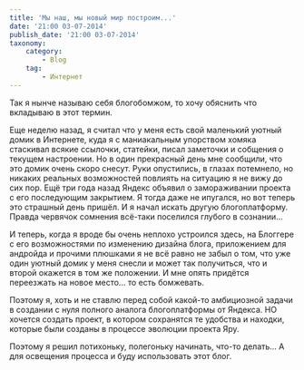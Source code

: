 ```yaml
---
title: 'Мы наш, мы новый мир построим...'
date: '21:00 03-07-2014'
publish_date: '21:00 03-07-2014'
taxonomy:
    category:
        - Blog
    tag:
        - Интернет
---
```


Так я нынче называю себя блогобомжом, то хочу обяснить что вкладываю в этот термин.

Еще неделю назад, я считал что у меня есть свой маленький уютный домик в Интернете, куда я с маниакальным упорством хомяка стаскивал всякие ссылочки, статейки, писал заметочки и собщения о текущем настроении. Но в один прекрасный день мне сообщили, что это домик очень скоро снесут.  Руки опустились, в глазах потемнело, но никаких реальных возможностей повлиять на ситуацию я не вижу до сих пор. Ещё три года назад Яндекс объявил о замораживании проекта с его последующим закрытием. Я тогда даже не ипугался, но вот теперь это страшный день пришёл. И я начал искать другую блогоплатформу. Правда червячок сомнения всё-таки поселился глубого в сознании...



И теперь, когда я вроде бы очень неплохо устроился здесь, на Блоггере с его возможностями по изменению дизайна блога, приложением для андройда и прочими плюшками я не всё равно не забыл о том, что уже один уютный домик у меня снесли и может так получиться, что и второй окажется в том же положении. И мне опять придётся переезжать на новое место... то есть бомжевать.



Поэтому я, хоть и не ставлю перед собой какой-то амбициозной задачи в создании с нуля полного аналога блогоплатформы от Яндекса. НО хочется создать проект, в котором сохранятся те удобства и находки, которые были созданы в процессе эволюции проекта Яру.



Поэтому я решил потихоньку, полегоньку начинать, что-то делать... А для освещения процесса и буду использовать этот блог.